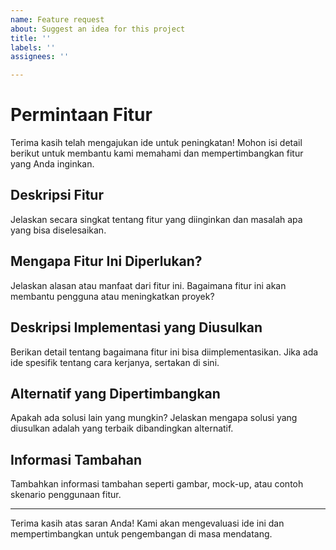```yaml
---
name: Feature request
about: Suggest an idea for this project
title: ''
labels: ''
assignees: ''

---
```


# Permintaan Fitur

Terima kasih telah mengajukan ide untuk peningkatan! Mohon isi detail berikut untuk membantu kami memahami dan mempertimbangkan fitur yang Anda inginkan.

## Deskripsi Fitur
Jelaskan secara singkat tentang fitur yang diinginkan dan masalah apa yang bisa diselesaikan.

## Mengapa Fitur Ini Diperlukan?
Jelaskan alasan atau manfaat dari fitur ini. Bagaimana fitur ini akan membantu pengguna atau meningkatkan proyek?

## Deskripsi Implementasi yang Diusulkan
Berikan detail tentang bagaimana fitur ini bisa diimplementasikan. Jika ada ide spesifik tentang cara kerjanya, sertakan di sini.

## Alternatif yang Dipertimbangkan
Apakah ada solusi lain yang mungkin? Jelaskan mengapa solusi yang diusulkan adalah yang terbaik dibandingkan alternatif.

## Informasi Tambahan
Tambahkan informasi tambahan seperti gambar, mock-up, atau contoh skenario penggunaan fitur.

---

Terima kasih atas saran Anda! Kami akan mengevaluasi ide ini dan mempertimbangkan untuk pengembangan di masa mendatang.
